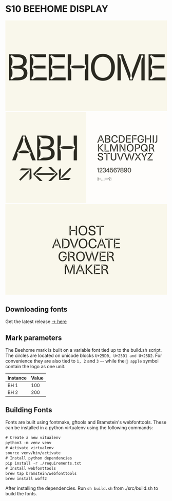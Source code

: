 # S10 BEEHOME DISPLAY

![BEEHOME1](/res/beehomeV1-3.png)
![BEEHOME1](/res/beehomeV1-1.png)
![BEEHOME1](/res/beehomeV1-2.png)

## Downloading fonts
Get the latest release [→ here](https://github.com/bakkenbaeck/s10-beehome-display/releases/latest)

## Mark parameters
The Beehome mark is built on a variable font tied up to the build.sh script. 
The circles are located on unicode blocks ```U+25D0, U+25D1 and U+25D2```. For convenience they are also tied to ```1, 2``` and ```3``` -- while the ``` apple``` symbol contain the logo as one unit. 

Instance | Value
------------ | -------------
BH 1 | 100
BH 2 | 200



## Building Fonts
Fonts are built using fontmake, gftools and Bramstein's webfonttools. These can be installed in a python virtualenv using the following commands:

```
# Create a new vitualenv
python3 -m venv venv
# Activate virtualenv
source venv/bin/activate
# Install python dependencies
pip install -r ./requirements.txt
# Install webfonttools
brew tap bramstein/webfonttools
brew install woff2
```

After installing the dependencies. Run `sh build.sh` from ./src/build.sh to build the fonts.
